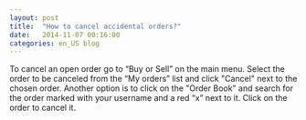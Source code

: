 ```yaml
---
layout: post
title:  "How to cancel accidental orders?"
date:   2014-11-07 00:16:00
categories: en_US blog
---
```


To cancel an open order go to “Buy or Sell” on the main menu. Select the order to be canceled from the “My orders” list and click "Cancel" next to the chosen order. Another option is to click on the "Order Book" and search for the order marked with your username and a red “x” next to it. Click on the order to cancel it.
